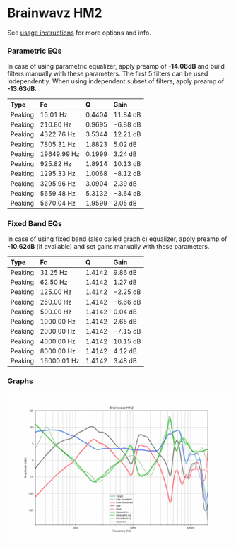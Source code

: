 # Brainwavz HM2
See [usage instructions](https://github.com/jaakkopasanen/AutoEq#usage) for more options and info.

### Parametric EQs
In case of using parametric equalizer, apply preamp of **-14.08dB** and build filters manually
with these parameters. The first 5 filters can be used independently.
When using independent subset of filters, apply preamp of **-13.63dB**.

| Type    | Fc          |      Q | Gain     |
|:--------|:------------|:-------|:---------|
| Peaking | 15.01 Hz    | 0.4404 | 11.84 dB |
| Peaking | 210.80 Hz   | 0.9695 | -6.88 dB |
| Peaking | 4322.76 Hz  | 3.5344 | 12.21 dB |
| Peaking | 7805.31 Hz  | 1.8823 | 5.02 dB  |
| Peaking | 19649.99 Hz | 0.1999 | 3.24 dB  |
| Peaking | 925.82 Hz   | 1.8914 | 10.13 dB |
| Peaking | 1295.33 Hz  | 1.0068 | -8.12 dB |
| Peaking | 3295.96 Hz  | 3.0904 | 2.39 dB  |
| Peaking | 5659.48 Hz  | 5.3132 | -3.64 dB |
| Peaking | 5670.04 Hz  | 1.9599 | 2.05 dB  |

### Fixed Band EQs
In case of using fixed band (also called graphic) equalizer, apply preamp of **-10.62dB**
(if available) and set gains manually with these parameters.

| Type    | Fc          |      Q | Gain     |
|:--------|:------------|:-------|:---------|
| Peaking | 31.25 Hz    | 1.4142 | 9.86 dB  |
| Peaking | 62.50 Hz    | 1.4142 | 1.27 dB  |
| Peaking | 125.00 Hz   | 1.4142 | -2.25 dB |
| Peaking | 250.00 Hz   | 1.4142 | -6.66 dB |
| Peaking | 500.00 Hz   | 1.4142 | 0.04 dB  |
| Peaking | 1000.00 Hz  | 1.4142 | 2.65 dB  |
| Peaking | 2000.00 Hz  | 1.4142 | -7.15 dB |
| Peaking | 4000.00 Hz  | 1.4142 | 10.15 dB |
| Peaking | 8000.00 Hz  | 1.4142 | 4.12 dB  |
| Peaking | 16000.01 Hz | 1.4142 | 3.48 dB  |

### Graphs
![](./Brainwavz%20HM2.png)